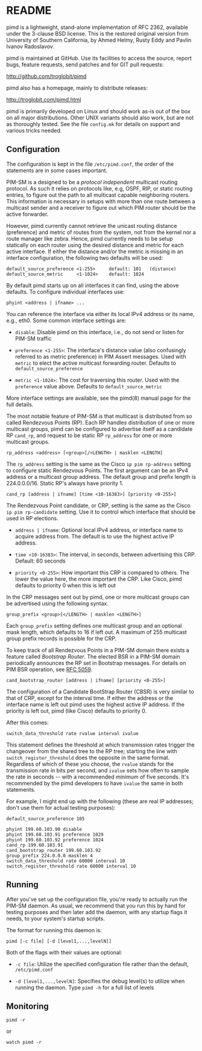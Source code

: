 README
======

pimd is a lightweight, stand-alone implementation of RFC 2362, available
under the 3-clause BSD license.  This is the restored original version
from University of Southern California, by Ahmed Helmy, Rusty Eddy and
Pavlin Ivanov Radoslavov.

pimd is maintained at GitHub.  Use its facilities to access the source,
report bugs, feature requests, send patches and for GIT pull requests:

  http://github.com/troglobit/pimd

pimd also has a homepage, mainly to distribute releases:

  http://troglobit.com/pimd.html

pimd is primarily developed on Linux and should work as-is out of the
box on all major distributions.  Other UNIX variants should also work,
but are not as thoroughly tested.  See the file `config.mk` for details
on support and various tricks needed.


Configuration
-------------

The configuration is kept in the file `/etc/pimd.conf`, the order of
the statements are in some cases important.

PIM-SM is a designed to be a _protocol independent_ multicast routing
protocol.  As such it relies on protocols like, e.g, OSPF, RIP, or
static routing entries, to figure out the path to all multicast capable
neighboring routers.  This information is necessary in setups with more
than one route between a multicast sender and a receiver to figure out
which PIM router should be the active forwarder.

However, pimd currently cannot retrieve the unicast routing distance
(preference) and metric of routes from the system, not from the kernel
nor a route manager like zebra.  Hence, pimd currently needs to be setup
statically on each router using the desired distance and metric for each
active interface.  If either the distance and/or the metric is missing
in an interface configuration, the following two defaults will be used:

    default_source_preference <1-255>     default: 101   (distance)
    default_source_metric     <1-1024>    default: 1024

By default pimd starts up on all interfaces it can find, using the above
defaults.  To configure individual interfaces use:

    phyint <address | ifname> ...

You can reference the interface via either its local IPv4 address or
its name, e.g., eth0.  Some common interface settings are:

   * `disable`: Disable pimd on this interface, i.e., do not send or
     listen for PIM-SM traffic

   * `preference <1-255>`: The interface's distance value (also
     confusingly referred to as metric preference) in PIM Assert
     messages.  Used with `metric` to elect the active multicast
     forwarding router.  Defaults to `default_source_preference`

   * `metric <1-1024>`: The cost for traversing this router.  Used with
     the `preference` value above. Defaults to `default_source_metric`

More interface settings are available, see the pimd(8) manual page for
the full details.

The most notable feature of PIM-SM is that multicast is distributed from
so called Rendezvous Points (RP).  Each RP handles distribution of one
or more multicast groups, pimd can be configured to advertise itself as
a candidate RP `cand_rp`, and request to be static RP `rp_address` for
one or more multicast groups.

    rp_address <address> [<group>[/<LENGTH> | masklen <LENGTH]

The `rp_address` setting is the same as the Cisco `ip pim rp-address`
setting to configure static Rendezvous Points.  The first argument can
be an IPv4 address or a multicast group address.  The default group and
prefix length is 224.0.0.0/16.  Static RP's always have priority 1.

    cand_rp [address | ifname] [time <10-16383>] [priority <0-255>]

The Rendezvous Point candidate, or CRP, setting is the same as the Cisco
`ip pim rp-candidate` setting.  Use it to control which interface that
should be used in RP elections.

   * `address | ifname`: Optional local IPv4 address, or interface name
     to acquire address from.  The default is to use the highest active
     IP address.

   * `time <10-16383>`: The interval, in seconds, between advertising
     this CRP. Default: 60 seconds

   * `priority <0-255>`: How important this CRP is compared to others.
     The lower the value here, the more important the CRP.  Like Cisco,
     pimd defaults to priority 0 when this is left out

In the CRP messages sent out by pimd, one or more multicast groups can
be advertised using the following syntax.

    group_prefix <group>[</LENGTH> | masklen <LENGTH>]

Each `group_prefix` setting defines one multicast group and an optional
mask length, which defaults to 16 if left out.  A maximum of 255
multicast group prefix records is possible for the CRP.

To keep track of all Rendezvous Points in a PIM-SM domain there exists a
feature called *Bootstrap Router*.  The elected BSR in a PIM-SM domain
periodically announces the RP set in Bootstrap messages.  For details on
PIM BSR operation, see [RFC 5059](http://tools.ietf.org/search/rfc5059).

    cand_bootstrap_router [address | ifname] [priority <0-255>]

The configuration of a Candidate BootStrap Router (CBSR) is very similar
to that of CRP, except for the interval time.  If either the address or
the interface name is left out pimd uses the highest active IP address.
If the priority is left out, pimd (like Cisco) defaults to priority 0.



After this comes:

    switch_data_threshold rate rvalue interval ivalue

This statement defines the threshold at which transmission rates trigger
the changeover from the shared tree to the RP tree; starting the line
with `switch_register_threshold` does the opposite in the same format.
Regardless of which of these you choose, the `rvalue` stands for the
transmission rate in bits per second, and `ivalue` sets how often to
sample the rate in seconds -- with a recommended minimum of five
seconds.  It's recommended by the pimd developers to have `ivalue` the
same in both statements.

For example, I might end up with the following (these are real IP
addresses; don't use them for actual testing purposes):

    default_source_preference 105
    
    phyint 199.60.103.90 disable
    phyint 199.60.103.91 preference 1029
    phyint 199.60.103.92 preference 1024
    cand_rp 199.60.103.91
    cand_bootstrap_router 199.60.103.92
    group_prefix 224.0.0.0 masklen 4
    switch_data_threshold rate 60000 interval 10
    switch_register_threshold rate 60000 interval 10


Running
-------

After you've set up the configuration file, you're ready to actually run
the PIM-SM daemon.  As usual, we recommend that you run this by hand for
testing purposes and then later add the daemon, with any startup flags
it needs, to your system's startup scripts.

The format for running this daemon is:

    pimd [-c file] [-d [level1,...,levelN]]

Both of the flags with their values are optional:

   * `-c file`: Utilize the specified configuration file rather than the
      default, `/etc/pimd.conf`

   * `-d [level1,...,levelN]`: Specifies the debug level(s) to utilize
      when running the daemon.  Type `pimd -h` for a full list of levels


Monitoring
----------

    pimd -r

or

    watch pimd -r


